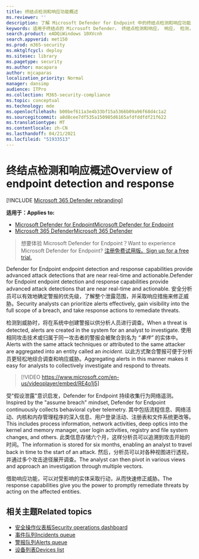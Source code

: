 ```yaml
---
title: 终结点检测和响应功能概述
ms.reviewer: ''
description: 了解 Microsoft Defender for Endpoint 中的终结点检测和响应功能
keywords: 适用于终结点的 Microsoft Defender， 终结点检测和响应， 响应， 检测， 网络安全， 保护
search.product: eADQiWindows 10XVcnh
search.appverid: met150
ms.prod: m365-security
ms.mktglfcycl: deploy
ms.sitesec: library
ms.pagetype: security
ms.author: macapara
author: mjcaparas
localization_priority: Normal
manager: dansimp
audience: ITPro
ms.collection: M365-security-compliance
ms.topic: conceptual
ms.technology: mde
ms.openlocfilehash: b00bef611a3e4b33bf15a5366b09a96f68d4c1a2
ms.sourcegitcommit: a8d8cee7df535a150985d6165afdfddfdf21f622
ms.translationtype: MT
ms.contentlocale: zh-CN
ms.lasthandoff: 04/21/2021
ms.locfileid: "51933513"
---
```

# <a name="overview-of-endpoint-detection-and-response"></a><span data-ttu-id="24155-104">终结点检测和响应概述</span><span class="sxs-lookup"><span data-stu-id="24155-104">Overview of endpoint detection and response</span></span>

[!INCLUDE [Microsoft 365 Defender rebranding](../../includes/microsoft-defender.md)]


<span data-ttu-id="24155-105">**适用于：**</span><span class="sxs-lookup"><span data-stu-id="24155-105">**Applies to:**</span></span>
- [<span data-ttu-id="24155-106">Microsoft Defender for Endpoint</span><span class="sxs-lookup"><span data-stu-id="24155-106">Microsoft Defender for Endpoint</span></span>](https://go.microsoft.com/fwlink/p/?linkid=2154037)
- [<span data-ttu-id="24155-107">Microsoft 365 Defender</span><span class="sxs-lookup"><span data-stu-id="24155-107">Microsoft 365 Defender</span></span>](https://go.microsoft.com/fwlink/?linkid=2118804)

> <span data-ttu-id="24155-108">想要体验 Microsoft Defender for Endpoint？</span><span class="sxs-lookup"><span data-stu-id="24155-108">Want to experience Microsoft Defender for Endpoint?</span></span> [<span data-ttu-id="24155-109">注册免费试用版。</span><span class="sxs-lookup"><span data-stu-id="24155-109">Sign up for a free trial.</span></span>](https://www.microsoft.com/microsoft-365/windows/microsoft-defender-atp?ocid=docs-wdatp-exposedapis-abovefoldlink)

<span data-ttu-id="24155-110">Defender for Endpoint endpoint detection and response capabilities provide advanced attack detections that are near real-time and actionable.</span><span class="sxs-lookup"><span data-stu-id="24155-110">Defender for Endpoint endpoint detection and response capabilities provide advanced attack detections that are near real-time and actionable.</span></span> <span data-ttu-id="24155-111">安全分析员可以有效地确定警报的优先级，了解整个泄露范围，并采取响应措施来修正威胁。</span><span class="sxs-lookup"><span data-stu-id="24155-111">Security analysts can prioritize alerts effectively, gain visibility into the full scope of a breach, and take response actions to remediate threats.</span></span>

<span data-ttu-id="24155-112">检测到威胁时，将在系统中创建警报以供分析人员进行调查。</span><span class="sxs-lookup"><span data-stu-id="24155-112">When a threat is detected, alerts are created in the system for an analyst to investigate.</span></span> <span data-ttu-id="24155-113">使用相同攻击技术或归属于同一攻击者的警报会被聚合到名为 _“事件”_ 的实体中。</span><span class="sxs-lookup"><span data-stu-id="24155-113">Alerts with the same attack techniques or attributed to the same attacker are aggregated into an entity called an _incident_.</span></span> <span data-ttu-id="24155-114">以此方式聚合警报可便于分析员更轻松地综合调查和响应威胁。</span><span class="sxs-lookup"><span data-stu-id="24155-114">Aggregating alerts in this manner makes it easy for analysts to collectively investigate and respond to threats.</span></span>

>[!VIDEO https://www.microsoft.com/en-us/videoplayer/embed/RE4o1j5]

<span data-ttu-id="24155-115">受"假设泄露"意识启发，Defender for Endpoint 持续收集行为网络遥测。</span><span class="sxs-lookup"><span data-stu-id="24155-115">Inspired by the "assume breach" mindset, Defender for Endpoint continuously collects behavioral cyber telemetry.</span></span> <span data-ttu-id="24155-116">其中包括流程信息、网络活动、内核和内存管理程序的深入信息、用户登录活动、注册表和文件系统更改等。</span><span class="sxs-lookup"><span data-stu-id="24155-116">This includes process information, network activities, deep optics into the kernel and memory manager, user login activities, registry and file system changes, and others.</span></span> <span data-ttu-id="24155-117">此类信息存储六个月，这样分析员可以追溯到攻击开始的时间。</span><span class="sxs-lookup"><span data-stu-id="24155-117">The information is stored for six months, enabling an analyst to travel back in time to the start of an attack.</span></span> <span data-ttu-id="24155-118">然后，分析员可以对各种视图进行透视，并通过多个攻击途径展开调查。</span><span class="sxs-lookup"><span data-stu-id="24155-118">The analyst can then pivot in various views and approach an investigation through multiple vectors.</span></span>

<span data-ttu-id="24155-119">借助响应功能，可以对受影响的实体采取行动，从而快速修正威胁。</span><span class="sxs-lookup"><span data-stu-id="24155-119">The response capabilities give you the power to promptly remediate threats by acting on the affected entities.</span></span>


## <a name="related-topics"></a><span data-ttu-id="24155-120">相关主题</span><span class="sxs-lookup"><span data-stu-id="24155-120">Related topics</span></span>
- [<span data-ttu-id="24155-121">安全操作仪表板</span><span class="sxs-lookup"><span data-stu-id="24155-121">Security operations dashboard</span></span>](security-operations-dashboard.md)
- [<span data-ttu-id="24155-122">事件队列</span><span class="sxs-lookup"><span data-stu-id="24155-122">Incidents queue</span></span>](view-incidents-queue.md)
- [<span data-ttu-id="24155-123">警报队列</span><span class="sxs-lookup"><span data-stu-id="24155-123">Alerts queue</span></span>](alerts-queue.md)
- [<span data-ttu-id="24155-124">设备列表</span><span class="sxs-lookup"><span data-stu-id="24155-124">Devices list</span></span>](machines-view-overview.md)

